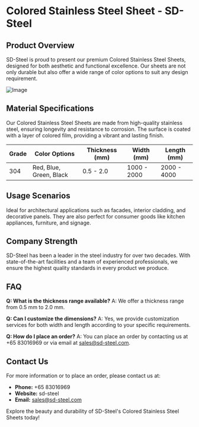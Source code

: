 # Colored Stainless Steel Sheet - SD-Steel

## Product Overview
SD-Steel is proud to present our premium Colored Stainless Steel Sheets, designed for both aesthetic and functional excellence. Our sheets are not only durable but also offer a wide range of color options to suit any design requirement.

![Image](https://github.com/user-attachments/assets/2567258e-e124-4816-932d-1809bd27ef0b)

## Material Specifications
Our Colored Stainless Steel Sheets are made from high-quality stainless steel, ensuring longevity and resistance to corrosion. The surface is coated with a layer of colored film, providing a vibrant and lasting finish.

| Grade | Color Options | Thickness (mm) | Width (mm) | Length (mm) |
|-------|---------------|----------------|------------|-------------|
| 304   | Red, Blue, Green, Black | 0.5 - 2.0      | 1000 - 2000 | 2000 - 4000 |

## Usage Scenarios
Ideal for architectural applications such as facades, interior cladding, and decorative panels. They are also perfect for consumer goods like kitchen appliances, furniture, and signage.

## Company Strength
SD-Steel has been a leader in the steel industry for over two decades. With state-of-the-art facilities and a team of experienced professionals, we ensure the highest quality standards in every product we produce.

## FAQ
**Q: What is the thickness range available?**
A: We offer a thickness range from 0.5 mm to 2.0 mm.

**Q: Can I customize the dimensions?**
A: Yes, we provide customization services for both width and length according to your specific requirements.

**Q: How do I place an order?**
A: You can place an order by contacting us at +65 83016969 or via email at sales@sd-steel.com.

## Contact Us
For more information or to place an order, please contact us at:
- **Phone:** +65 83016969
- **Website:**  sd-steel
- **Email:** sales@sd-steel.com

Explore the beauty and durability of SD-Steel's Colored Stainless Steel Sheets today!